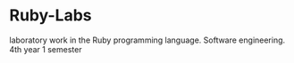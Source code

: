 # Ruby-Labs
laboratory work in the Ruby programming language. Software engineering. 4th year 1 semester
